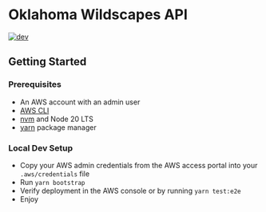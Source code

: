 # Oklahoma Wildscapes API

[![dev](https://github.com/ppalms/ok-wildscapes-api/actions/workflows/dev.yml/badge.svg)](https://github.com/ppalms/ok-wildscapes-api/actions/workflows/dev.yml)

## Getting Started

### Prerequisites

- An AWS account with an admin user
- [AWS CLI](https://docs.aws.amazon.com/cli/latest/userguide/getting-started-install.html)
- [nvm](https://github.com/nvm-sh/nvm?tab=readme-ov-file#installing-and-updating) and Node 20 LTS
- [yarn](https://classic.yarnpkg.com/lang/en/docs/install) package manager

### Local Dev Setup

- Copy your AWS admin credentials from the AWS access portal into your `.aws/credentials` file
- Run `yarn bootstrap`
- Verify deployment in the AWS console or by running `yarn test:e2e`
- Enjoy

